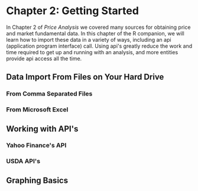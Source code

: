 Chapter 2: Getting Started
==========================

In Chapter 2 of *Price Analysis* we covered many sources for obtaining
price and market fundamental data. In this chapter of the R companion,
we will learn how to import these data in a variety of ways, including
an api (application program interface) call. Using api's greatly reduce
the work and time required to get up and running with an analysis, and
more entities provide api access all the time.

Data Import From Files on Your Hard Drive
-----------------------------------------

### From Comma Separated Files

### From Microsoft Excel

Working with API's
------------------

### Yahoo Finance's API

### USDA API's

Graphing Basics
---------------
